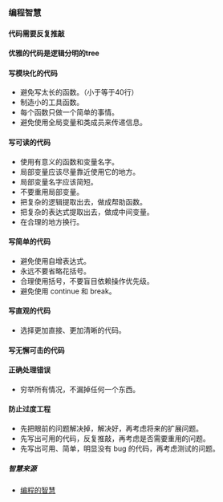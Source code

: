 ### 编程智慧

#### 代码需要反复推敲

#### 优雅的代码是逻辑分明的tree

#### 写模块化的代码

- 避免写太长的函数。（小于等于40行）
- 制造小的工具函数。
- 每个函数只做一个简单的事情。
- 避免使用全局变量和类成员来传递信息。

#### 写可读的代码

- 使用有意义的函数和变量名字。
- 局部变量应该尽量靠近使用它的地方。
- 局部变量名字应该简短。
- 不要重用局部变量。
- 把复杂的逻辑提取出去，做成帮助函数。
- 把复杂的表达式提取出去，做成中间变量。
- 在合理的地方换行。

#### 写简单的代码

- 避免使用自增表达式。
- 永远不要省略花括号。
- 合理使用括号，不要盲目依赖操作优先级。
- 避免使用 continue 和 break。

#### 写直观的代码

- 选择更加直接、更加清晰的代码。

#### 写无懈可击的代码

#### 正确处理错误

- 穷举所有情况，不漏掉任何一个东西。

#### 防止过度工程

- 先把眼前的问题解决掉，解决好，再考虑将来的扩展问题。
- 先写出可用的代码，反复推敲，再考虑是否需要重用的问题。
- 先写出可用、简单，明显没有 bug 的代码，再考虑测试的问题。


##### 智慧来源

- [编程的智慧](http://www.yinwang.org/blog-cn/2015/11/21/programming-philosophy)